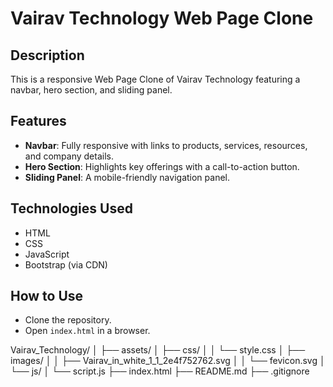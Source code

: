 # Vairav Technology Web Page Clone

## Description
This is a responsive Web Page Clone of Vairav Technology featuring a navbar, hero section, and sliding panel.

## Features
- **Navbar**: Fully responsive with links to products, services, resources, and company details.
- **Hero Section**: Highlights key offerings with a call-to-action button.
- **Sliding Panel**: A mobile-friendly navigation panel.

## Technologies Used
- HTML
- CSS
- JavaScript
- Bootstrap (via CDN)

## How to Use
- Clone the repository.
- Open `index.html` in a browser.

Vairav_Technology/
│
├── assets/
│   ├── css/
│   │   └── style.css
│   ├── images/
│   │   ├── Vairav_in_white_1_1_2e4f752762.svg
│   │   └── fevicon.svg
│   └── js/
│       └── script.js
├── index.html
├── README.md
├── .gitignore

